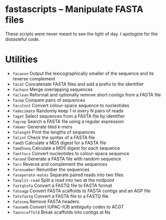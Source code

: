 fastascripts – Manipulate FASTA files
=====================================

These scripts were never meant to see the light of day. I apologize for the
distasteful code.

Utilities
=========

* `facanon`
	Output the lexicographically smaller of the sequence and its reverse complement
* `facat`
	Concatenate FASTA files and add a prefix to the identifier
* `fachain`
	Merge overlapping sequences
* `faclean`
	Reformat and optionally remove short contigs from a FASTA file
* `facmp`
	Compare pairs of sequences
* `facstont`
	Convert colour-space sequence to nucleotides
* `fadecimate`
	Randomly keep 1 in every N pairs of reads
* `faget`
	Select sequences from a FASTA file by identifier
* `fagrep`
	Search a FASTA file using a regular expression
* `fakmer`
	Generate tiled k-mers
* `falength`
	Print the lengths of sequences
* `falint`
	Check the syntax of a FASTA file
* `famd5`
	Calculate a MD5 digest for a FASTA file
* `famd5seq`
	Calculate a MD5 digest for each sequence
* `fanttocs`
	Convert nucleotides to colour-space sequence
* `farand`
	Generate a FASTA file with random sequence
* `farc`
	Reverse and complement the sequences
* `farenumber`
	Renumber the sequences
* `faseperate-mates`
	Separate paired reads into two files
* `fasplit-read`
	Split a read into two at the midpoint
* `fastqtofa`
	Convert a FASTQ file to FASTA format
* `fatoagp`
	Convert FASTA scaffolds to FASTA contigs and an AGP file
* `fatofastq`
	 Convert a FASTA file to a FASTQ file
* `fatoseq`
	Remove FASTA headers
* `faunamb`
	Convert IUPAC-IUB ambiguity codes to ACGT
* `faunscaffold`
	Break scaffolds into contigs at Ns
